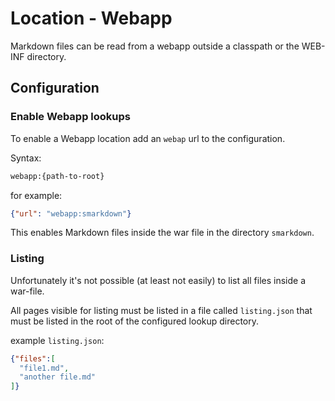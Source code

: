# Location - Webapp


Markdown files can be read from a webapp outside a classpath or the WEB-INF directory.



## Configuration


### Enable Webapp lookups

To enable a Webapp location add an ``webap`` url to the configuration. 

Syntax:
```bash
webapp:{path-to-root}
```


for example: 
```json
{"url": "webapp:smarkdown"}
```
This enables Markdown files inside the war file in the directory ``smarkdown``. 



### Listing


Unfortunately it's not possible (at least not easily) to list all files 
inside a war-file.


All pages visible for listing must be listed in a file called ``listing.json`` that
must be listed in the root of the configured lookup directory.


example ``listing.json``:

```json
{"files":[
  "file1.md",
  "another file.md"
]}
```